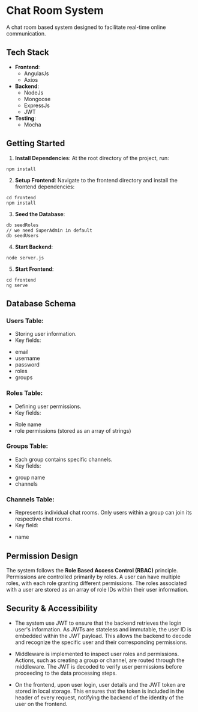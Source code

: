 # Chat Room System

A chat room based system designed to facilitate real-time online communication.

## Tech Stack

- **Frontend**: 
  * AngularJs
  * Axios
- **Backend**: 
  * NodeJs
  * Mongoose
  * ExpressJs
  * JWT
- **Testing**: 
  * Mocha

## Getting Started

1. **Install Dependencies**: At the root directory of the project, run:
```
npm install
```

2. **Setup Frontend**: Navigate to the frontend directory and install the frontend dependencies:
```
cd frontend
npm install
```

3. **Seed the Database**:
```
db seedRoles
// we need SuperAdmin in default
db seedUsers
```

4. **Start Backend**:
```
node server.js
```

5. **Start Frontend**:
```
cd frontend
ng serve
```

## Database Schema

### Users Table:
- Storing user information.
- Key fields: 
* email
* username
* password
* roles
* groups

### Roles Table:
- Defining user permissions.
- Key fields: 
* Role name
* role permissions (stored as an array of strings)

### Groups Table:
- Each group contains specific channels.
- Key fields: 
* group name
* channels

### Channels Table:
- Represents individual chat rooms. Only users within a group can join its respective chat rooms.
- Key field: 
* name

## Permission Design

The system follows the **Role Based Access Control (RBAC)** principle. Permissions are controlled primarily by roles. A user can have multiple roles, with each role granting different permissions. The roles associated with a user are stored as an array of role IDs within their user information.

## Security & Accessibility

- The system use JWT to ensure that the backend retrieves the login user's information. As JWTs are stateless and immutable, the user ID is embedded within the JWT payload. This allows the backend to decode and recognize the specific user and their corresponding permissions.

- Middleware is implemented to inspect user roles and permissions. Actions, such as creating a group or channel, are routed through the middleware. The JWT is decoded to verify user permissions before proceeding to the data processing steps.

- On the frontend, upon user login, user details and the JWT token are stored in local storage. This ensures that the token is included in the header of every request, notifying the backend of the identity of the user on the frontend.